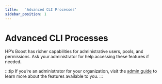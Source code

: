 ```yaml
---
title:   'Advanced CLI Processes'
sidebar_position: 1
---
```

# Advanced CLI Processes

HP’s Boost has richer capabilities for administrative users, pools, and permissions.  Ask your administrator for help accessing these features if needed.

:::tip
If you’re an administrator for your organization, visit the [admin guide](/docs/boost/admin/inviting-users.md) to learn more about the features available to you. 
:::